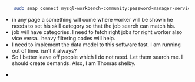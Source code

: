 ```bash
    sudo snap connect mysql-workbench-community:password-manager-service :password-manager-service
```
* in any page a something will come where worker will be shown he needs to set his skill category so that the job search can match his.
* job will have categories. I need to fetch right jobs for right worker also vice versa.. heavy filtering codes will help. 
* I need to implement the data model to this software fast. I am running out of time. isn't it always?
* So I better leave off people which I do not need. Let them search me. I should create demands. Also, I am Thomas shelby.
* ```mysql


```